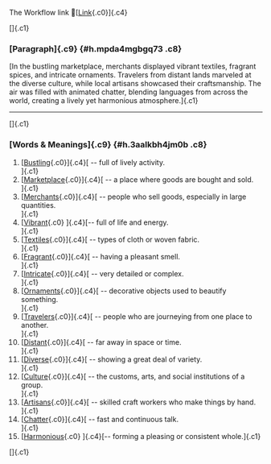 The Workflow link
👏[[Link](https://www.google.com/url?q=http://www.google.com&sa=D&source=editors&ust=1758367145367794&usg=AOvVaw0cTl8nyRjuLNkvGiUc5O5d){.c0}]{.c4}

[]{.c1}

### [Paragraph]{.c9} {#h.mpda4mgbgq73 .c8}

[In the bustling marketplace, merchants displayed vibrant textiles,
fragrant spices, and intricate ornaments. Travelers from distant lands
marveled at the diverse culture, while local artisans showcased their
craftsmanship. The air was filled with animated chatter, blending
languages from across the world, creating a lively yet harmonious
atmosphere.]{.c1}

------------------------------------------------------------------------

[]{.c1}

### [Words & Meanings]{.c9} {#h.3aalkbh4jm0b .c8}

1.  [[Bustling](https://www.google.com/url?q=http://www.google.com&sa=D&source=editors&ust=1758367145368902&usg=AOvVaw1IpyxClpbsTCbhM4uYAUBw){.c0}]{.c4}[ --
    full of lively activity.\
    ]{.c1}
2.  [[Marketplace](https://www.google.com/url?q=http://www.google.com&sa=D&source=editors&ust=1758367145369141&usg=AOvVaw3lSEzKzwSDoZmVqbEJ0v-V){.c0}]{.c4}[ --
    a place where goods are bought and sold.\
    ]{.c1}
3.  [[Merchants](https://www.google.com/url?q=http://www.google.com&sa=D&source=editors&ust=1758367145369343&usg=AOvVaw15VNIxCK1t3LlcT20WIWb7){.c0}]{.c4}[ --
    people who sell goods, especially in large quantities.\
    ]{.c1}
4.  [[Vibrant](https://www.google.com/url?q=http://www.google.com&sa=D&source=editors&ust=1758367145369582&usg=AOvVaw0us1XCg6Hrllyjgp2YFLab){.c0}
    ]{.c4}[-- full of life and energy.\
    ]{.c1}
5.  [[Textiles](https://www.google.com/url?q=http://www.google.com&sa=D&source=editors&ust=1758367145369890&usg=AOvVaw0OV-CyKCARkPWC_z22PISU){.c0}]{.c4}[ --
    types of cloth or woven fabric.\
    ]{.c1}
6.  [[Fragrant](https://www.google.com/url?q=http://www.google.com&sa=D&source=editors&ust=1758367145370272&usg=AOvVaw0sB1jTbV7sOrajRNJ5WsYU){.c0}]{.c4}[ --
    having a pleasant smell.\
    ]{.c1}
7.  [[Intricate](https://www.google.com/url?q=http://www.google.com&sa=D&source=editors&ust=1758367145370645&usg=AOvVaw3PxxPEMm3s9dwiqe8JoA_L){.c0}]{.c4}[ --
    very detailed or complex.\
    ]{.c1}
8.  [[Ornaments](https://www.google.com/url?q=http://www.google.com&sa=D&source=editors&ust=1758367145371001&usg=AOvVaw3JfDA8IY_XVFJrITXQ6JLd){.c0}]{.c4}[ --
    decorative objects used to beautify something.\
    ]{.c1}
9.  [[Travelers](https://www.google.com/url?q=http://www.google.com&sa=D&source=editors&ust=1758367145371348&usg=AOvVaw2nZOiPU66ShYWF2s0vJqsn){.c0}]{.c4}[ --
    people who are journeying from one place to another.\
    ]{.c1}
10. [[Distant](https://www.google.com/url?q=http://www.google.com&sa=D&source=editors&ust=1758367145371777&usg=AOvVaw0dWlDdu4wXxHx4diKjbpuv){.c0}]{.c4}[ --
    far away in space or time.\
    ]{.c1}
11. [[Diverse](https://www.google.com/url?q=http://www.google.com&sa=D&source=editors&ust=1758367145372109&usg=AOvVaw34yhB0kw6FCfgX87RL8zeJ){.c0}]{.c4}[ --
    showing a great deal of variety.\
    ]{.c1}
12. [[Culture](https://www.google.com/url?q=http://www.google.com&sa=D&source=editors&ust=1758367145372456&usg=AOvVaw14A6KRZblV3QFe95OdlW_p){.c0}]{.c4}[ --
    the customs, arts, and social institutions of a group.\
    ]{.c1}
13. [[Artisans](https://www.google.com/url?q=http://www.google.com&sa=D&source=editors&ust=1758367145373055&usg=AOvVaw2_NuuVdU3p6VYWPfRl4Dxk){.c0}]{.c4}[ --
    skilled craft workers who make things by hand.\
    ]{.c1}
14. [[Chatter](https://www.google.com/url?q=http://www.google.com&sa=D&source=editors&ust=1758367145373474&usg=AOvVaw2ec1QDRXO8x-ueHrzqO5OV){.c0}]{.c4}[ --
    fast and continuous talk.\
    ]{.c1}
15. [[Harmonious](https://www.google.com/url?q=http://www.google.com&sa=D&source=editors&ust=1758367145373981&usg=AOvVaw38fjxlyFerAxAjHPt3nHWk){.c0}
    ]{.c4}[-- forming a pleasing or consistent whole.]{.c1}

[]{.c1}
